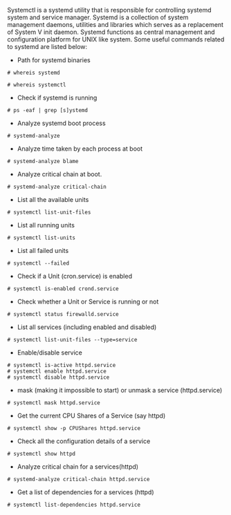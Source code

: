 Systemctl is a systemd utility that is responsible for controlling systemd system and service manager. Systemd is a collection of system management daemons, utilities and libraries which serves as a replacement of System V init daemon. Systemd functions as central management and configuration platform for UNIX like system.
Some useful commands related to systemd are listed below:
* Path for systemd binaries
```
# whereis systemd 
```
```
# whereis systemctl
```
* Check if systemd is running
```
# ps -eaf | grep [s]ystemd
```
* Analyze systemd boot process
``` 
# systemd-analyze
```
* Analyze time taken by each process at boot
```
# systemd-analyze blame
```
* Analyze critical chain at boot.
```
# systemd-analyze critical-chain
```
* List all the available units
```
# systemctl list-unit-files
```
* List all running units
```
# systemctl list-units
```
* List all failed units
```
# systemctl --failed
```
* Check if a Unit (cron.service) is enabled
```
# systemctl is-enabled crond.service
```
* Check whether a Unit or Service is running or not
```
# systemctl status firewalld.service
```
* List all services (including enabled and disabled)
```
# systemctl list-unit-files --type=service
```
* Enable/disable service
```
# systemctl is-active httpd.service
# systemctl enable httpd.service
# systemctl disable httpd.service
```
* mask (making it impossible to start) or unmask a service (httpd.service)
```
# systemctl mask httpd.service
```
* Get the current CPU Shares of a Service (say httpd)
```
# systemctl show -p CPUShares httpd.service
```
* Check all the configuration details of a service
```
# systemctl show httpd
```
* Analyze critical chain for a services(httpd)
```
# systemd-analyze critical-chain httpd.service
```
* Get a list of dependencies for a services (httpd)
```
# systemctl list-dependencies httpd.service
```





